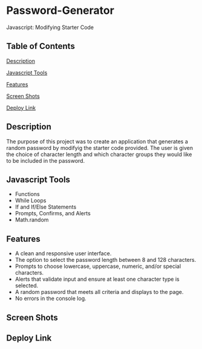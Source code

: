 # Password-Generator
Javascript: Modifying Starter Code
## Table of Contents ##
[Description](https://github.com/CaitlinCollins/Password-Generator#description)

[Javascript Tools](https://github.com/CaitlinCollins/Password-Generator#javascripttools)

[Features](https://github.com/CaitlinCollins/Password-Generator#features)

[Screen Shots](https://github.com/CaitlinCollins/Password-Generator#screenshots)

[Deploy Link](https://github.com/CaitlinCollins/Password-Generator#deploylink)
## Description ##
The purpose of this project was to create an application that generates a random password by modifyig the starter code provided. The user is given the choice of character length and which character groups they would like to be included in the password. 
## Javascript Tools ##
* Functions
* While Loops
* If and If/Else Statements
* Prompts, Confirms, and Alerts
* Math.random
## Features ##
* A clean and responsive user interface.
* The option to select the password length between 8 and 128 characters.
* Prompts to choose lowercase, uppercase, numeric, and/or special characters.
* Alerts that validate input and ensure at least one character type is selected.
* A random password that meets all criteria and displays to the page.
* No errors in the console log.
## Screen Shots ##

## Deploy Link ##

